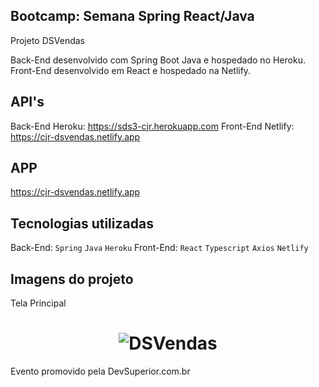 ## Bootcamp: Semana Spring React/Java

Projeto DSVendas 

Back-End desenvolvido com Spring Boot Java e hospedado no Heroku.
Front-End desenvolvido em React e hospedado na Netlify.


## API's

Back-End Heroku: https://sds3-cjr.herokuapp.com
Front-End Netlify: https://cjr-dsvendas.netlify.app


## APP
  https://cjr-dsvendas.netlify.app


## Tecnologias utilizadas

  Back-End: `Spring` `Java` `Heroku`
  Front-End: `React` `Typescript` `Axios` `Netlify`
 

## Imagens do projeto

Tela Principal 

<h1 align="center">
    <img alt="DSVendas" title="#Covid19" src="https://github.com/carlosjunior1983/projeto-sds3-java/blob/master/img-git/Site.PNG"  /><br>
</h1>


Evento promovido pela DevSuperior.com.br
